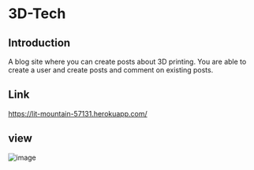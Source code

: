 # 3D-Tech

 ## Introduction
 
 A blog site where you can create posts about 3D printing. You are able to create a user and create posts and comment on existing posts.
 
 ## Link 
 
 https://lit-mountain-57131.herokuapp.com/
 
 
 
 ## view 
 ![image](https://user-images.githubusercontent.com/74389460/111936016-b87d2680-8a92-11eb-8328-8ec091e295af.png)



